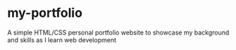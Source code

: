 # my-portfolio
A simple HTML/CSS personal portfolio website to showcase my background and skills as I learn web development
